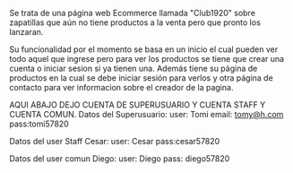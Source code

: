 Se trata de una página web Ecommerce llamada "Club1920" sobre zapatillas que aún no tiene productos a la venta pero que pronto los lanzaran.

Su funcionalidad por el momento se basa en un inicio el cual pueden ver todo aquel que ingrese pero para ver los productos se tiene que crear una cuenta o iniciar sesion si ya tienen una. Además tiene su página de productos
en la cual se debe iniciar sesión para verlos y otra página de contacto para ver informacion sobre el creador de la pagina.


AQUI ABAJO DEJO CUENTA DE SUPERUSUARIO Y CUENTA STAFF Y CUENTA COMUN.
Datos del Superusuario:
    user: Tomi
    email: tomy@h.com
    pass:tomi57820

Datos del user Staff Cesar:
    user: Cesar
    pass:cesar57820

Datos del user comun Diego:
    user: Diego
    pass: diego57820

